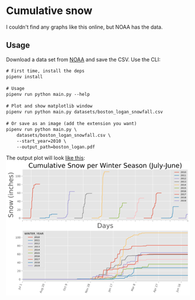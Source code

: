 # Cumulative snow

I couldn't find any graphs like this online, but NOAA has the data.

## Usage

Download a data set from [NOAA](https://www.ncdc.noaa.gov/cdo-web/search?datasetid=DAILY_SUMMARIES#) and save the CSV. Use the CLI:

```
# First time, install the deps
pipenv install

# Usage
pipenv run python main.py --help

# Plot and show matplotlib window
pipenv run python main.py datasets/boston_logan_snowfall.csv

# Or save as an image (add the extension you want)
pipenv run python main.py \
    datasets/boston_logan_snowfall.csv \
    --start_year=2010 \
    --output_path=boston_logan.pdf
```

The output plot will look [like this](https://github.com/aabmass/cumulative-snow/blob/master/boston_logan.pdf): ![Boston Logan](./boston_logan.svg)
